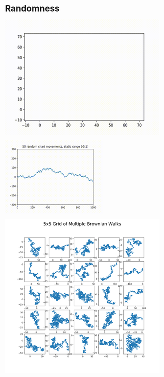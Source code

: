 # Randomness

![2D Brownian Motion](https://github.com/cipher982/randomness/blob/master/media/brownian_2_motion_half.gif "2D Brownian Motion")

![Ticker Animation](https://github.com/cipher982/randomness/blob/master/media/ticker_animation_test.gif "Ticker Animation")

![Brownian Motion Grid](https://github.com/cipher982/randomness/blob/master/media/Brownian_Model_grid.png "Brownian Motion Grid")
